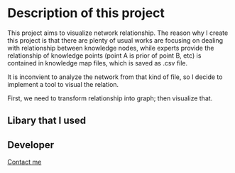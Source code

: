 # Description of this project
This project aims to visualize network relationship. The reason why I create this project is that there are plenty of usual works are focusing on dealing with relationship between knowledge nodes, while experts provide the relationship of knowledge points (point A is prior of point B, etc) is contained in knowledge map files, which is saved as .csv file. 

It is inconvient to analyze the network from that kind of file, so I decide to implement a tool to visual the relation.

First, we need to transform relationship into graph; then visualize that.

## Libary that I used

## Developer
[Contact me](jiangtao298@gmail.com)
